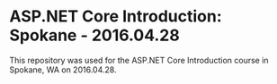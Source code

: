 # ASP.NET Core Introduction: Spokane - 2016.04.28
This repository was used for the ASP.NET Core Introduction course in Spokane, WA on 2016.04.28.
